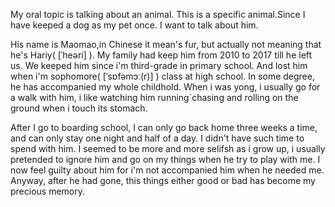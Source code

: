 My oral topic is talking about an animal. This is a specific animal.Since I have keeped a dog as my pet once. I want to talk about him.

His name is Maomao,in Chinese it mean's fur, but actually not meaning that he's Hariy( [ˈheəri] ). My family had keep him from 2010 to 2017 till he left us. We keeped him since i'm third-grade in primary school. And lost him when i'm sophomore( [ˈsɒfəmɔː(r)] ) class at high school. In some degree, he has accompanied my whole childhold. When i was yong, i usually go for a walk with him, i like watching him running`chasing and rolling on the ground when i touch its stomach.

After I go to boarding school, I can only go back home three weeks a time, and can only stay one night and half of a day. I didn't have such time to spend with him. I seemed to be more and more selifsh as i grow up, i usually pretended to ignore him and go on my things when he try to play with me. I now feel guilty about him for i'm not accompanied him when he needed me. Anyway, after he had gone, this things either good or bad has become my precious memory.
